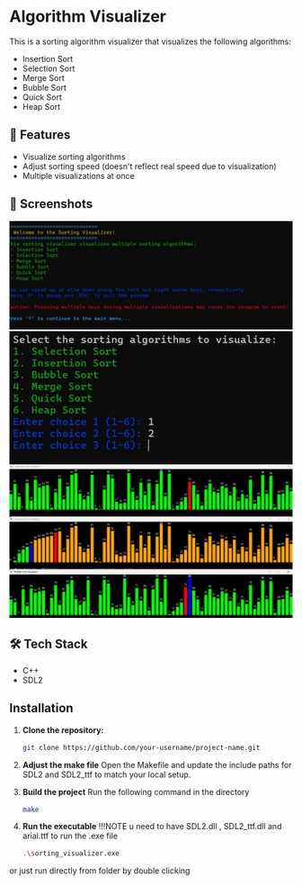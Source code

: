 # Algorithm Visualizer

This is a sorting algorithm visualizer that visualizes the following algorithms:
- Insertion Sort
- Selection Sort
- Merge Sort
- Bubble Sort
- Quick Sort
- Heap Sort

## 🚀 Features
- Visualize sorting algorithms
- Adjust sorting speed (doesn't reflect real speed due to visualization)
- Multiple visualizations at once

## 📸 Screenshots

![Welcome Screen](./screenshots/welcome.png)  
![Options Screen](./screenshots/options.png)  
![Visualization Screen](./screenshots/visualization.png)

## 🛠️ Tech Stack
- C++
- SDL2

## Installation

1. **Clone the repository:**

   ```bash
   git clone https://github.com/your-username/project-name.git

2. **Adjust the make file**
Open the Makefile and update the include paths for SDL2 and SDL2_ttf to match your local setup.

3. **Build the project**
    Run the following command in the directory
    ```bash
    make
4. **Run the executable**
    !!!NOTE u need to have SDL2.dll , SDL2_ttf.dll and arial.ttf to run the .exe file
    ```bash
    .\sorting_visualizer.exe
or just run directly from folder by double clicking
    